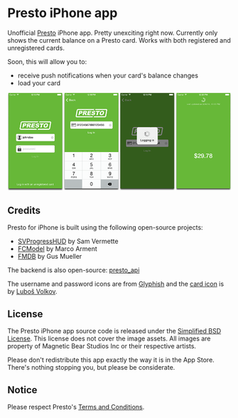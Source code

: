 # Presto iPhone app

Unofficial [Presto](http://prestocard.ca) iPhone app. Pretty unexciting right now. Currently only shows the current balance on a Presto card. Works with both registered and unregistered cards.

Soon, this will allow you to:

* receive push notifications when your card's balance changes
* load your card

![Screenshots](screenshots.png)

## Credits

Presto for iPhone is built using the following open-source projects:

* [SVProgressHUD](https://github.com/samvermette/SVProgressHUD) by Sam Vermette
* [FCModel](https://github.com/marcoarment/FCModel) by Marco Arment
* [FMDB](https://github.com/ccgus/fmdb) by Gus Mueller

The backend is also open-source: [presto_api](https://github.com/jpsim/presto_api)

The username and password icons are from [Glyphish](http://glyphish.com) and the [card icon](http://thenounproject.com/term/browser/20806/) is by [Luboš Volkov](http://thenounproject.com/Lubo%C5%A1%20Volkov).

## License

The Presto iPhone app source code is released under the [Simplified BSD License](https://github.com/jpsim/presto_ios/blob/master/LICENSE). This license does not cover the image assets. All images are property of Magnetic Bear Studios Inc or their respective artists.

Please don't redistribute this app exactly the way it is in the App Store. There's nothing stopping you, but please be considerate.

## Notice

Please respect Presto's [Terms and Conditions](https://www.prestocard.ca/en-US/Pages/ContentPages/Terms.aspx).
